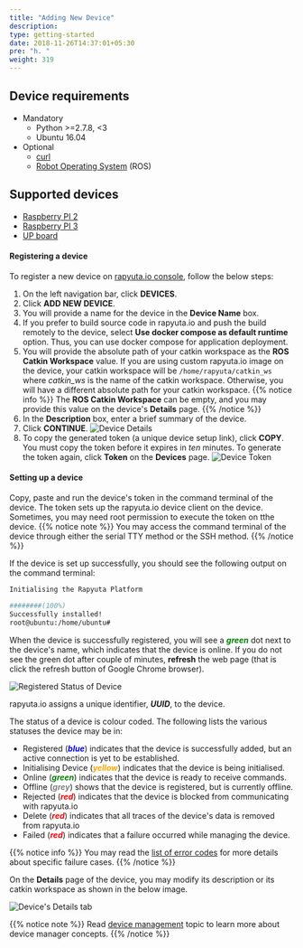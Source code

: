 ```yaml
---
title: "Adding New Device"
description:
type: getting-started
date: 2018-11-26T14:37:01+05:30
pre: "h. "
weight: 319
---
```

## Device requirements

* Mandatory
    * Python >=2.7.8, <3
    * Ubuntu 16.04
* Optional
    * [curl](https://curl.haxx.se/)
    * [Robot Operating System](http://wiki.ros.org/kinetic) (ROS)

## Supported devices

* [Raspberry PI 2](/getting-started/prepare-raspberry-pi)
* [Raspberry PI 3](/getting-started/prepare-raspberry-pi)
* [UP board](/getting-started/prepare-up-board)

#### Registering a device

To register a new device on [rapyuta.io console](https://console.rapyuta.io),
follow the below steps:

1. On the left navigation bar, click **DEVICES**.
2. Click **ADD NEW DEVICE**.
3. You will provide a name for the device in the **Device Name** box.
4. If you prefer to build source code in rapyuta.io and push the build
   remotely to the device, select **Use docker compose
   as default runtime** option. Thus, you can use docker compose for
   application deployment.
5. You will provide the absolute path of your catkin workspace as
   the **ROS Catkin Workspace** value. If you are using custom rapyuta.io
   image on the device, your catkin workspace will be
   `/home/rapyuta/catkin_ws` where *catkin_ws* is the name of the catkin workspace.
   Otherwise, you will have a different absolute path for your catkin workspace.
   {{% notice info %}}
   The **ROS Catkin Workspace** can be empty, and you may provide this value on
   the device's **Details** page.
   {{% /notice %}}
6. In the **Description** box, enter a brief summary of the device.
7. Click **CONTINUE**.
    ![Device Details](/images/getting-started/add-new-device/device-details.png?classes=border,shadow&width=40pc)
8. To copy the generated token (a unique device setup link), click **COPY**.    
   You must copy the token before it expires in *ten* minutes. To generate
   the token again, click **Token** on the **Devices** page.
   ![Device Token](/images/getting-started/add-new-device/device-token.png?classes=border,shadow&width=40pc)

#### Setting up a device
Copy, paste and run the device's token in the command terminal
of the device. The token sets up the rapyuta.io device client on
the device. Sometimes, you may need root permission to execute
the token on tthe device.
{{% notice note %}}
You may access the command terminal of the device through either the
serial TTY method or the SSH method.
{{% /notice %}}

If the device is set up successfully, you should see the following output
on the command terminal:

```bash
Initialising the Rapyuta Platform

########(100%)
Successfully installed!
root@ubuntu:/home/ubuntu#
```
When the device is successfully registered, you will see a
<span style="color:green">***green***</span> dot next to the
device's name, which indicates that the device is online.
If you do not see the green dot after couple of minutes,
**refresh** the web page (that is click the refresh button of
Google Chrome browser).

![Registered Status of Device](/images/getting-started/add-new-device/demo-device.png?classes=border,shadow&width=40pc)

rapyuta.io assigns a unique identifier, ***UUID***, to the device.

The status of a device is colour coded. The following lists the various statuses
the device may be in:

* Registered (<span style="color:blue">***blue***</span>) indicates that the device is successfully added, but an
active connection is yet to be established.
* Initialising Device (<span style="color:orange">***yellow***</span>) indicates that the device is being initialised.
* Online (<span style="color:green">***green***</span>) indicates that the device is ready to receive commands.
* Offline (<span style="color:grey">***grey***</span>) shows that the device is registered, but is currently offline.
* Rejected (<span style="color:red">***red***</span>) indicates that the device is blocked from communicating with
rapyuta.io
* Delete (<span style="color:red">***red***</span>) indicates that all traces of the device's data is removed from
rapyuta.io
* Failed (<span style="color:red">***red***</span>) indicates that a failure occurred while managing the device.

{{% notice info %}}
You may read the [list of error codes](/getting-started/add-new-device/device-failed-error-codes) for more details about specific failure cases.
{{% /notice %}}

On the **Details** page of the device, you may modify its description or
its catkin workspace as shown in the below image.

![Device's Details tab](/images/getting-started/add-new-device/demo-device-details.png?classes=border,shadow&width=60pc)

{{% notice note %}}
Read [device management](/core-concepts/device-management) topic to learn more
about device manager concepts.
{{% /notice %}}
